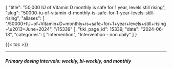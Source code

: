 {
  "title": "50,000 IU of Vitamin D monthly is safe for 1 year, levels still rising",
  "slug": "50000-iu-of-vitamin-d-monthly-is-safe-for-1-year-levels-still-rising",
  "aliases": [
    "/50000+IU+of+Vitamin+D+monthly+is+safe+for+1+year+levels+still+rising+\u2013+June+2024",
    "/15339"
  ],
  "tiki_page_id": 15339,
  "date": "2024-06-13",
  "categories": [
    "Intervention",
    "Intervention - non daily"
  ]
}

{{< toc >}}

---

##### Primary dosing intervals: weekly, bi-weekly, and monthly
